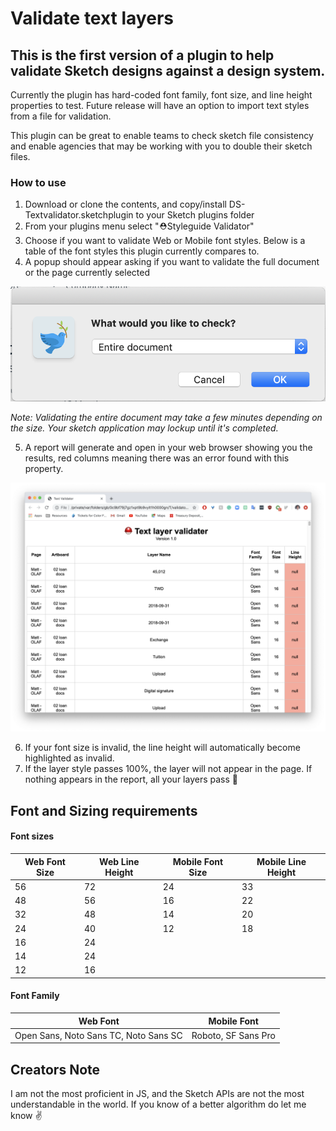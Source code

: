 # Validate text layers

## This is the first version of a plugin to help validate Sketch designs against a design system.

Currently the plugin has hard-coded font family, font size, and line height properties to test. Future release will have an option to import text styles from a file for validation.

This plugin can be great to enable teams to check sketch file consistency and enable agencies that may be working with you to double their sketch files.

### How to use

1. Download or clone the contents, and copy/install DS-Textvalidator.sketchplugin to your Sketch plugins folder
2. From your plugins menu select "⛑Styleguide Validator"
3. Choose if you want to validate Web or Mobile font styles. Below is a table of the font styles this plugin currently compares to.
4. A popup should appear asking if you want to validate the full document or the page currently selected

![alt text](https://github.com/JarOfCookies/Sketch-Design-systems-validator/blob/master/screenshots/page-document-selection.png "Page or Document")

*Note: Validating the entire document may take a few minutes depending on the size. Your sketch application may lockup until it's completed.*

5. A report will generate and open in your web browser showing you the results, red columns meaning there was an error found with this property.

![alt text](https://github.com/JarOfCookies/Sketch-Design-systems-validator/blob/master/screenshots/report.png "Report")

6. If your font size is invalid, the line height will automatically become highlighted as invalid.
7. If the layer style passes 100%, the layer will not appear in the page. If nothing appears in the report, all your layers pass 💯

## Font and Sizing requirements

#### Font sizes

| Web Font Size | Web Line Height | Mobile Font Size | Mobile Line Height |
|---------------|-----------------|------------------|--------------------|
| 56 | 72 | 24 | 33 |
| 48 | 56 | 16 | 22 |
| 32 | 48 | 14 | 20 |
| 24 | 40 | 12 | 18 |
| 16 | 24 | | |
| 14 | 24 | | |
| 12 | 16 | | |

#### Font Family
| Web Font | Mobile Font |
|----------|-------------|
| Open Sans, Noto Sans TC, Noto Sans SC | Roboto, SF Sans Pro |

## Creators Note

I am not the most proficient in JS, and the Sketch APIs are not the most understandable in the world. If you know of a better algorithm do let me know ✌️

